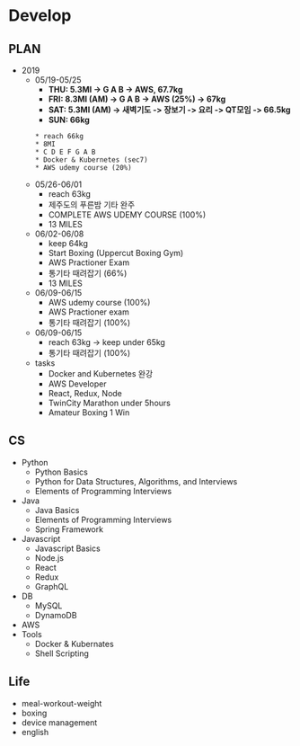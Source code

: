 # Develop

## PLAN
* 2019
  * 05/19-05/25
    * __THU: 5.3MI -> G A B -> AWS, 67.7kg__
    * __FRI: 8.3MI (AM) -> G A B -> AWS (25%) -> 67kg__
    * __SAT: 5.3MI (AM) -> 새벽기도 -> 장보기 -> 요리 -> QT모임 -> 66.5kg__
    * __SUN: 66kg__
    ```
    * reach 66kg
    * 8MI
    * C D E F G A B
    * Docker & Kubernetes (sec7)
    * AWS udemy course (20%)
    ```
  * 05/26-06/01
    * reach 63kg
    * 제주도의 푸른밤 기타 완주
    * COMPLETE AWS UDEMY COURSE (100%)
    * 13 MILES
  * 06/02-06/08
    * keep 64kg
    * Start Boxing (Uppercut Boxing Gym)
    * AWS Practioner Exam
    * 통기타 때려잡기 (66%)
    * 13 MILES
  * 06/09-06/15
    * AWS udemy course (100%)
    * AWS Practioner exam
    * 통기타 때려잡기 (100%)
  * 06/09-06/15
    * reach 63kg -> keep under 65kg
    * 통기타 때려잡기 (100%)
  * tasks
    * Docker and Kubernetes 완강
    * AWS Developer
    * React, Redux, Node
    * TwinCity Marathon under 5hours
    * Amateur Boxing 1 Win

## CS
* Python
  * Python Basics
  * Python for Data Structures, Algorithms, and Interviews
  * Elements of Programming Interviews
* Java
  * Java Basics
  * Elements of Programming Interviews
  * Spring Framework
* Javascript
  * Javascript Basics
  * Node.js
  * React
  * Redux
  * GraphQL
* DB
  * MySQL
  * DynamoDB
* AWS
* Tools
  * Docker & Kubernates
  * Shell Scripting
  
## Life
* meal-workout-weight
* boxing
* device management
* english
